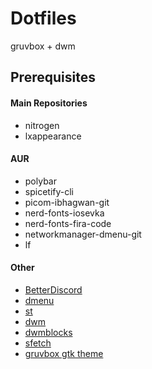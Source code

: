 # Dotfiles
gruvbox + dwm

## Prerequisites

#### Main Repositories 
- nitrogen
- lxappearance

#### AUR
- polybar
- spicetify-cli
- picom-ibhagwan-git
- nerd-fonts-iosevka
- nerd-fonts-fira-code
- networkmanager-dmenu-git
- lf

#### Other
- [BetterDiscord](https://github.com/BetterDiscord/BetterDiscord/)
- [dmenu](https://github.com/ozpv/dmenu/)
- [st](https://github.com/ozpv/st/)
- [dwm](https://github.com/ozpv/dwm/)
- [dwmblocks](https://github.com/ozpv/dwmblocks/)
- [sfetch](https://github.com/ozpv/sfetch/)
- [gruvbox gtk theme](https://github.com/TheGreatMcPain/gruvbox-material-gtk/)
